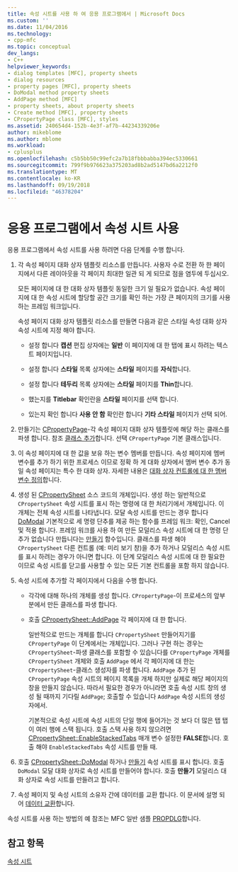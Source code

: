 ```yaml
---
title: 속성 시트를 사용 하 여 응용 프로그램에서 | Microsoft Docs
ms.custom: ''
ms.date: 11/04/2016
ms.technology:
- cpp-mfc
ms.topic: conceptual
dev_langs:
- C++
helpviewer_keywords:
- dialog templates [MFC], property sheets
- dialog resources
- property pages [MFC], property sheets
- DoModal method property sheets
- AddPage method [MFC]
- property sheets, about property sheets
- Create method [MFC], property sheets
- CPropertyPage class [MFC], styles
ms.assetid: 240654d4-152b-4e3f-af7b-44234339206e
author: mikeblome
ms.author: mblome
ms.workload:
- cplusplus
ms.openlocfilehash: c5b5bb50c99efc2a7b18fbbbabba394ec5330661
ms.sourcegitcommit: 799f9b976623a375203ad8b2ad5147bd6a2212f0
ms.translationtype: MT
ms.contentlocale: ko-KR
ms.lasthandoff: 09/19/2018
ms.locfileid: "46378204"
---
```

# <a name="using-property-sheets-in-your-application"></a>응용 프로그램에서 속성 시트 사용

응용 프로그램에서 속성 시트를 사용 하려면 다음 단계를 수행 합니다.

1. 각 속성 페이지 대화 상자 템플릿 리소스를 만듭니다. 사용자 수로 전환 하 한 페이지에서 다른 레이아웃을 각 페이지 최대한 일관 되 게 되므로 점을 염두에 두십시오.

     모든 페이지에 대 한 대화 상자 템플릿 동일한 크기 일 필요가 없습니다. 속성 페이지에 대 한 속성 시트에 할당할 공간 크기를 확인 하는 가장 큰 페이지의 크기를 사용 하는 프레임 워크입니다.

     속성 페이지 대화 상자 템플릿 리소스를 만들면 다음과 같은 스타일 속성 대화 상자 속성 시트에 지정 해야 합니다.

   - 설정 합니다 **캡션** 편집 상자에는 **일반** 이 페이지에 대 한 탭에 표시 하려는 텍스트 페이지입니다.

   - 설정 합니다 **스타일** 목록 상자에는 **스타일** 페이지를 **자식**합니다.

   - 설정 합니다 **테두리** 목록 상자에는 **스타일** 페이지를 **Thin**합니다.

   - 했는지를 **Titlebar** 확인란을 **스타일** 페이지를 선택 합니다.

   - 있는지 확인 합니다 **사용 안 함** 확인란 합니다 **기타 스타일** 페이지가 선택 되어.

1. 만들기는 [CPropertyPage](../mfc/reference/cpropertypage-class.md)-각 속성 페이지 대화 상자 템플릿에 해당 하는 클래스를 파생 합니다. 참조 [클래스 추가](../ide/adding-a-class-visual-cpp.md)합니다. 선택 `CPropertyPage` 기본 클래스입니다.

1. 이 속성 페이지에 대 한 값을 보유 하는 변수 멤버를 만듭니다. 속성 페이지에 멤버 변수를 추가 하기 위한 프로세스 이므로 정확 하 게 대화 상자에서 멤버 변수 추가 동일 속성 페이지는 특수 한 대화 상자. 자세한 내용은 [대화 상자 컨트롤에 대 한 멤버 변수 정의](../windows/defining-member-variables-for-dialog-controls.md)합니다.

1. 생성 된 [CPropertySheet](../mfc/reference/cpropertysheet-class.md) 소스 코드의 개체입니다. 생성 하는 일반적으로 `CPropertySheet` 속성 시트를 표시 하는 명령에 대 한 처리기에서 개체입니다. 이 개체는 전체 속성 시트를 나타냅니다. 모달 속성 시트를 만드는 경우 합니다 [DoModal](../mfc/reference/cpropertysheet-class.md#domodal) 기본적으로 세 명령 단추를 제공 하는 함수를 프레임 워크: 확인, Cancel 및 적용 합니다. 프레임 워크를 사용 하 여 만든 모덜리스 속성 시트에 대 한 명령 단추가 없습니다 만듭니다는 [만들기](../mfc/reference/cpropertysheet-class.md#create) 함수입니다. 클래스를 파생 해야 `CPropertySheet` 다른 컨트롤 (예: 미리 보기 창)을 추가 하거나 모덜리스 속성 시트를 표시 하려는 경우가 아니면 합니다. 이 단계 모덜리스 속성 시트에 대 한 필요한 이므로 속성 시트를 닫고를 사용할 수 있는 모든 기본 컨트롤을 포함 하지 않습니다.

1. 속성 시트에 추가할 각 페이지에서 다음을 수행 합니다.

   - 각각에 대해 하나의 개체를 생성 합니다. `CPropertyPage`-이 프로세스의 앞부분에서 만든 클래스를 파생 합니다.

   - 호출 [CPropertySheet::AddPage](../mfc/reference/cpropertysheet-class.md#addpage) 각 페이지에 대 한 합니다.

     일반적으로 만드는 개체를 합니다 `CPropertySheet` 만들어지기를 `CPropertyPage` 이 단계에서는 개체입니다. 그러나 구현 하는 경우는 `CPropertySheet`-파생 클래스를 포함할 수 있습니다를 `CPropertyPage` 개체를 `CPropertySheet` 개체와 호출 `AddPage` 에서 각 페이지에 대 한는 `CPropertySheet`-클래스 생성자를 파생 합니다. `AddPage` 추가 된 `CPropertyPage` 속성 시트의 페이지 목록을 개체 하지만 실제로 해당 페이지의 창을 만들지 않습니다. 따라서 필요한 경우가 아니라면 호출 속성 시트 창의 생성 될 때까지 기다릴 `AddPage`; 호출할 수 있습니다 `AddPage` 속성 시트의 생성자에서.

     기본적으로 속성 시트에 속성 시트의 단일 행에 들어가는 것 보다 더 많은 탭 탭이 여러 행에 스택 됩니다. 호출 스택 사용 하지 않으려면 [CPropertySheet::EnableStackedTabs](../mfc/reference/cpropertysheet-class.md#enablestackedtabs) 매개 변수 설정한 **FALSE**합니다. 호출 해야 `EnableStackedTabs` 속성 시트를 만들 때.

1. 호출 [CPropertySheet::DoModal](../mfc/reference/cpropertysheet-class.md#domodal) 하거나 [만들기](../mfc/reference/cpropertysheet-class.md#create) 속성 시트를 표시 합니다. 호출 `DoModal` 모달 대화 상자로 속성 시트를 만들어야 합니다. 호출 **만들기** 모덜리스 대화 상자로 속성 시트를 만들려고 합니다.

1. 속성 페이지 및 속성 시트의 소유자 간에 데이터를 교환 합니다. 이 문서에 설명 되어 [데이터 교환](../mfc/exchanging-data.md)합니다.

속성 시트를 사용 하는 방법의 예 참조는 MFC 일반 샘플 [PROPDLG](../visual-cpp-samples.md)합니다.

## <a name="see-also"></a>참고 항목

[속성 시트](../mfc/property-sheets-mfc.md)

